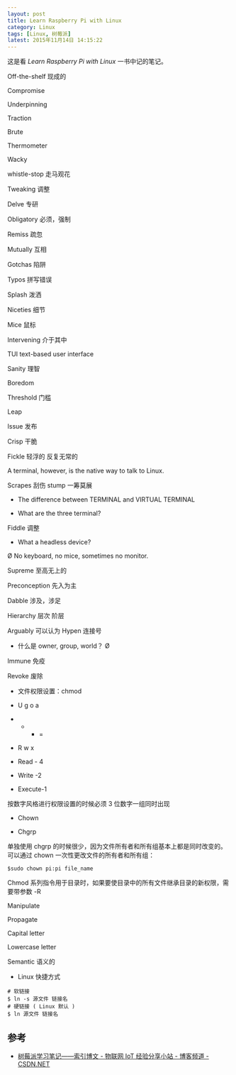```yaml
---
layout: post
title: Learn Raspberry Pi with Linux
category: Linux
tags: [Linux, 树莓派]
latest: 2015年11月14日 14:15:22
---
```


这是看 _Learn Raspberry Pi with Linux_ 一书中记的笔记。

Off-the-shelf    现成的

Compromise

Underpinning

Traction

Brute

Thermometer

Wacky

whistle-stop    走马观花

Tweaking    调整

Delve    专研

Obligatory    必须，强制

Remiss  疏忽

Mutually    互相

Gotchas    陷阱

Typos    拼写错误

Splash    泼洒

Niceties    细节

Mice 鼠标

Intervening    介于其中

TUI text-based user interface

Sanity    理智

Boredom   

Threshold    门槛

Leap

Issue  发布

Crisp    干脆

Fickle    轻浮的 反复无常的

A terminal, however, is the native way to talk to Linux.

Scrapes    刮伤
stump     一筹莫展

- The difference between TERMINAL and VIRTUAL TERMINAL

- What are the three terminal?

Fiddle    调整

- What a headless device?

Ø No keyboard, no mice, sometimes no monitor.



Supreme    至高无上的

Preconception    先入为主

Dabble    涉及，涉足

Hierarchy    层次   阶层

Arguably    可以认为
Hypen    连接号

- 什么是 owner, group, world？
Ø 

Immune    免疫

Revoke    废除

- 文件权限设置：chmod

- U    g    o    a

- +    -   =

- R  w  x

- Read - 4
- Write -2
- Execute-1

按数字风格进行权限设置的时候必须 3 位数字一组同时出现

- Chown

- Chgrp

单独使用 chgrp 的时候很少，因为文件所有者和所有组基本上都是同时改变的。可以通过 chown 一次性更改文件的所有者和所有组：

```
$sudo chown pi:pi file_name
```

Chmod 系列指令用于目录时，如果要使目录中的所有文件继承目录的新权限，需要带参数 -R

Manipulate

Propagate  

Capital letter 

Lowercase letter

Semantic    语义的

- Linux 快捷方式

```
# 软链接
$ ln -s 源文件 链接名
# 硬链接 ( Linux 默认 )
$ ln 源文件 链接名
```

参考
-

- [树莓派学习笔记——索引博文 - 物联网 IoT 经验分享小站 - 博客频道 - CSDN.NET](blog.csdn.net/xukai871105/article/details/23115627)
